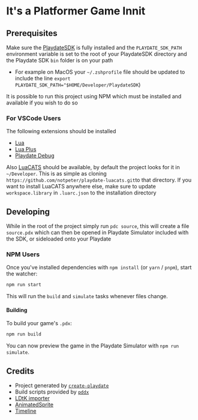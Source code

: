 # It's a Platformer Game Innit
## Prerequisites

Make sure the [PlaydateSDK](https://play.date/dev/) is fully installed and the `PLAYDATE_SDK_PATH` environment variable is set to the root of your PlaydateSDK directory and the Playdate SDK `bin` folder is on your path

* For example on MacOS your `~/.zshprofile` file should be updated to include the line `export PLAYDATE_SDK_PATH="$HOME/Developer/PlaydateSDK`)

It is possible to run this project using NPM which must be installed and available if you wish to do so

### For VSCode Users
The following extensions should be installed 
* [Lua](https://marketplace.visualstudio.com/items/?itemName=sumneko.lua)
* [Lua Plus](https://marketplace.visualstudio.com/items/?itemName=jep-a.lua-plus)
* [Playdate Debug](https://marketplace.visualstudio.com/items/?itemName=midouest.playdate-debug)

Also [LuaCATS](https://github.com/notpeter/playdate-luacats) should be available, by default the project looks for it in `~/Developer`. This is as simple as cloning `https://github.com/notpeter/playdate-luacats.git`to that directory. If you want to install LuaCATS anywhere else, make sure to update `workspace.library` in `.luarc.json` to the installation directory

## Developing

While in the root of the project simply run `pdc source`, this will create a file `source.pdx` which can then be opened in Playdate Simulator included with the SDK, or sideloaded onto your Playdate

### NPM Users

Once you've installed dependencies with `npm install` (or `yarn` / `pnpm`), start the watcher:

```sh
npm run start
```

This will run the `build` and `simulate` tasks whenever files change.

#### Building

To build your game's `.pdx`:

```sh
npm run build
```

You can now preview the game in the Playdate Simulator with `npm run simulate`.

## Credits

- Project generated by [`create-playdate`](https://github.com/colingourlay/create-playdate)
- Build scripts provided by [`pddx`](https://github.com/colingourlay/pddx)
- [LDtK importer](https://github.com/NicMagnier/PlaydateLDtkImporter)
- [AnimatedSprite](https://github.com/Whitebrim/AnimatedSprite)
- [Timeline](https://github.com/mierau/playdate-timeline)
